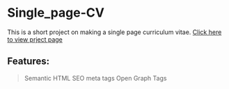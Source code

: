 # Single_page-CV

This is a short project on making a single page curriculum vitae.
<a href="https://roadmap.sh/projects/single-page-cv">Click here to view prject page</a>


## Features:
  > Semantic HTML
  > SEO meta tags
  > Open Graph Tags